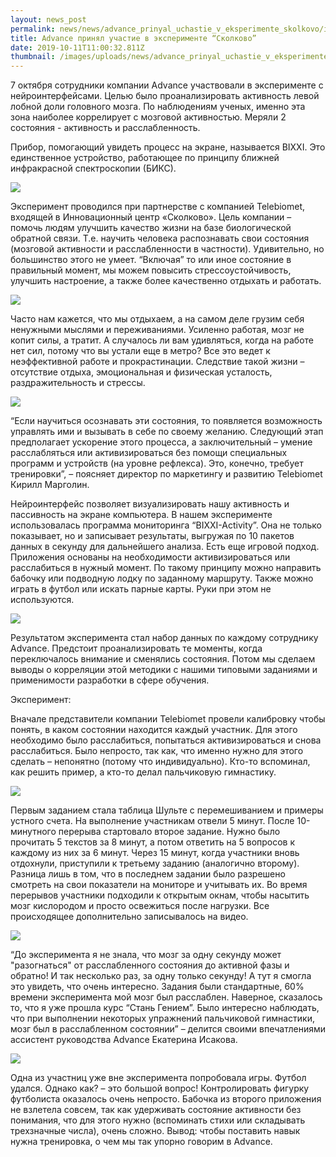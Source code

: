 ```yaml
---
layout: news_post
permalink: news/news/advance_prinyal_uchastie_v_eksperimente_skolkovo/index.html
title: Advance принял участие в эксперименте “Сколково”
date: 2019-10-11T11:00:32.811Z
thumbnail: /images/uploads/news/advance_prinyal_uchastie_v_eksperimente_skolkovo-01.jpg
---
```

7 октября сотрудники компании Advance участвовали в эксперименте с нейроинтерфейсами. Целью было проанализировать активность левой лобной доли головного мозга. По наблюдениям ученых, именно эта зона наиболее коррелирует с мозговой активностью. Меряли 2 состояния - активность и расслабленность.

Прибор, помогающий увидеть процесс на экране, называется BIXXI. Это единственное устройство, работающее по принципу ближней инфракрасной спектроскопии (БИКС).

![](/images/uploads/advance_prinyal_uchastie_v_eksperimente_skolkovo-02.jpg)

Эксперимент проводился при партнерстве с компанией Telebiomet, входящей в Инновационный центр «Сколково». Цель компании –‌ помочь людям улучшить качество жизни на базе биологической обратной связи. Т.е. научить человека распознавать свои состояния (мозговой активности и расслабленности в частности). Удивительно, но большинство этого не умеет. “Включая” то или иное состояние в правильный момент, мы можем повысить стрессоустойчивость, улучшить настроение, а также более качественно отдыхать и работать.

![](/images/uploads/advance_prinyal_uchastie_v_eksperimente_skolkovo-03.jpg)

Часто нам кажется, что мы отдыхаем, а на самом деле грузим себя ненужными мыслями и переживаниями. Усиленно работая, мозг не копит силы, а тратит. А случалось ли вам удивляться, когда на работе нет сил, потому что вы устали еще в метро? Все это ведет к неэффективной работе и прокрастинации. Следствие такой жизни –‌ отсутствие отдыха, эмоциональная и физическая усталость, раздражительность и стрессы.

![](/images/uploads/advance_prinyal_uchastie_v_eksperimente_skolkovo-04.jpg)

“Если научиться осознавать эти состояния, то появляется возможность управлять ими и вызывать в себе по своему желанию. Следующий этап предполагает ускорение этого процесса, а заключительный –‌ умение расслабляться или активизироваться без помощи специальных программ и устройств (на уровне рефлекса). Это, конечно, требует тренировки”, –‌ поясняет директор по маркетингу и развитию Telebiomet Кирилл Марголин.

Нейроинтерфейс позволяет визуализировать нашу активность и пассивность на экране компьютера. В нашем эксперименте использовалась программа мониторинга “BIXXI-Activity”. Она не только показывает, но и записывает результаты, выгружая по 10 пакетов данных в секунду для дальнейшего анализа.
Есть еще игровой подход. Приложения основаны на необходимости активизироваться или расслабиться в нужный момент. По такому принципу можно направить бабочку или подводную лодку по заданному маршруту. Также можно играть в футбол или искать парные карты. Руки при этом не используются.

![](/images/uploads/advance_prinyal_uchastie_v_eksperimente_skolkovo-05.jpg)

Результатом эксперимента стал набор данных по каждому сотруднику Advance. Предстоит проанализировать те моменты, когда переключалось внимание и сменялись состояния. Потом мы сделаем выводы о корреляции этой методики с нашими типовыми заданиями и применимости разработки в сфере обучения.

Эксперимент:

Вначале представители компании Telebiomet провели калибровку чтобы понять, в каком состоянии находится каждый участник. Для этого необходимо было расслабиться, попытаться активизироваться и снова расслабиться. Было непросто, так как, что именно нужно для этого сделать –‌ непонятно (потому что индивидуально). Кто-то вспоминал, как решить пример, а кто-то делал пальчиковую гимнастику.

![](/images/uploads/advance_prinyal_uchastie_v_eksperimente_skolkovo-06.jpg)

Первым заданием стала таблица Шульте с перемешиванием и примеры устного счета. На выполнение участникам отвели 5 минут. После 10-минутного перерыва стартовало второе задание. Нужно было прочитать 5 текстов за 8 минут, а потом ответить на 5 вопросов к каждому из них за 6 минут. Через 15 минут, когда участники вновь отдохнули, приступили к третьему заданию (аналогично второму). Разница лишь в том, что в последнем задании было разрешено смотреть на свои показатели на мониторе и учитывать их. Во время перерывов участники подходили к открытым окнам, чтобы насытить мозг кислородом и просто освежиться после нагрузки. Все происходящее дополнительно записывалось на видео.

![](/images/uploads/advance_prinyal_uchastie_v_eksperimente_skolkovo-07.jpg)

“До эксперимента я не знала, что мозг за одну секунду может "разогнаться" от расслабленного состояния до активной фазы и обратно! И так несколько раз, за одну только секунду! А тут я смогла это увидеть, что очень интересно. Задания были стандартные, 60% времени эксперимента мой мозг был расслаблен. Наверное, сказалось то, что я уже прошла курс “Стань Гением”. Было интересно наблюдать, что при выполнении некоторых упражнений пальчиковой гимнастики, мозг был в расслабленном состоянии” –‌ делится своими впечатлениями ассистент руководства Advance Екатерина Исакова.

![](/images/uploads/advance_prinyal_uchastie_v_eksperimente_skolkovo-08.jpg)

Одна из участниц уже вне эксперимента попробовала игры. Футбол удался. Однако как? –‌ это большой вопрос! Контролировать фигурку футболиста оказалось очень непросто. Бабочка из второго приложения не взлетела совсем, так как удерживать состояние активности без понимания, что для этого нужно (вспоминать стихи или складывать трехзначные числа), очень сложно. Вывод: чтобы поставить навык нужна тренировка, о чем мы так упорно говорим в Advance.